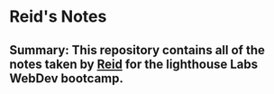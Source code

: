 # Reid's Notes
## Summary: This repository contains all of the notes taken by [Reid](https://github.com/rpeirson/lighthouse-web-notes/blob/master/README.md) for the lighthouse Labs WebDev bootcamp.

